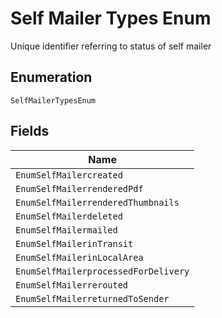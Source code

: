 
# Self Mailer Types Enum

Unique identifier referring to status of self mailer

## Enumeration

`SelfMailerTypesEnum`

## Fields

| Name |
|  --- |
| `EnumSelfMailercreated` |
| `EnumSelfMailerrenderedPdf` |
| `EnumSelfMailerrenderedThumbnails` |
| `EnumSelfMailerdeleted` |
| `EnumSelfMailermailed` |
| `EnumSelfMailerinTransit` |
| `EnumSelfMailerinLocalArea` |
| `EnumSelfMailerprocessedForDelivery` |
| `EnumSelfMailerrerouted` |
| `EnumSelfMailerreturnedToSender` |


